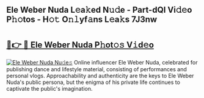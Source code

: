 ## Ele Weber Nuda L𝚎a𝚔ed N𝚞𝚍e - Part-dQI Vi𝚍𝚎o P𝚑𝚘tos - H𝚘𝚝 O𝚗𝚕yf𝚊ns L𝚎a𝚔s 7J3nw

# <h2><a href="http://kf4wveo.oniu.top/?m=Ele+Weber+Nuda">🔗👉 🔴 Ele Weber Nuda P𝚑ot𝚘𝚜 V𝚒d𝚎o</a></h2>

[![Ele Weber Nuda Nu𝚍e𝚜](https://i.imgur.com/0qMVB7G.gif)](http://kf4wveo.oniu.top/?m=Ele+Weber+Nuda)
Online influencer Ele Weber Nuda, celebrated for publishing dance and lifestyle material, consisting of performances and personal vlogs. Approachability and authenticity are the keys to Ele Weber Nuda's public persona, but the enigma of his private life continues to captivate the public's imagination.  
